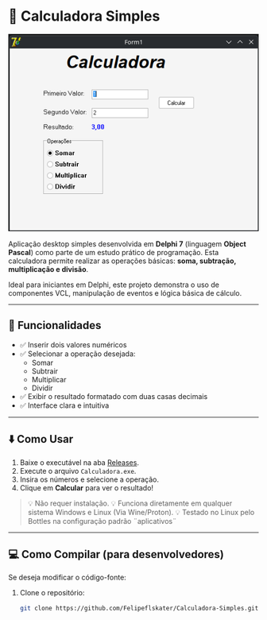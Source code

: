 # 🔢 Calculadora Simples

![Interface da Calculadora](imagens/app.png)

Aplicação desktop simples desenvolvida em **Delphi 7** (linguagem **Object Pascal**) como parte de um estudo prático de programação. Esta calculadora permite realizar as operações básicas: **soma, subtração, multiplicação e divisão**.

Ideal para iniciantes em Delphi, este projeto demonstra o uso de componentes VCL, manipulação de eventos e lógica básica de cálculo.

---

## 🧮 Funcionalidades

- ✅ Inserir dois valores numéricos
- ✅ Selecionar a operação desejada:
  - Somar
  - Subtrair
  - Multiplicar
  - Dividir
- ✅ Exibir o resultado formatado com duas casas decimais
- ✅ Interface clara e intuitiva

---

## ⬇️ Como Usar

1. Baixe o executável na aba [Releases](https://github.com/Felipeflskater/Calculadora-Simples/releases).
2. Execute o arquivo `Calculadora.exe`.
3. Insira os números e selecione a operação.
4. Clique em **Calcular** para ver o resultado!

> 💡 Não requer instalação.
> 💡 Funciona diretamente em qualquer sistema Windows e Linux (Via Wine/Proton).
> 💡 Testado no Linux pelo Bottles na configuração padrão ¨aplicativos¨
---

## 💻 Como Compilar (para desenvolvedores)

Se deseja modificar o código-fonte:

1. Clone o repositório:
   ```bash
   git clone https://github.com/Felipeflskater/Calculadora-Simples.git
